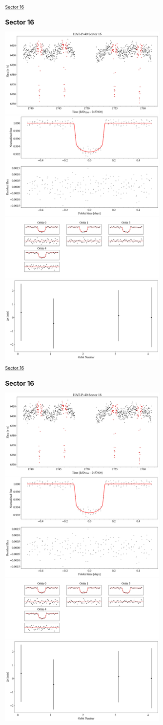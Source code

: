 [Sector 16](#sector16)

<a name = "sector16"></a>
## Sector 16
![alt text](/tt/HAT-P-40_Sector_16/HAT-P-40_Sector_16_a_TimeSeries.png)
![alt text](/tt/HAT-P-40_Sector_16/HAT-P-40_Sector_16_b_FoldedLightCurve.png)
![alt text](/tt/HAT-P-40_Sector_16/HAT-P-40_Sector_16_b_IndividualTransitsWithFit.png)
![alt text](/tt/HAT-P-40_Sector_16/HAT-P-40_Sector_16_c_TimingResiduals.png)

[Sector 16](#sector16)

<a name = "sector16"></a>
## Sector 16
![alt text](/tt/HAT-P-40_Sector_16/HAT-P-40_Sector_16_a_TimeSeries.png)
![alt text](/tt/HAT-P-40_Sector_16/HAT-P-40_Sector_16_b_FoldedLightCurve.png)
![alt text](/tt/HAT-P-40_Sector_16/HAT-P-40_Sector_16_b_IndividualTransitsWithFit.png)
![alt text](/tt/HAT-P-40_Sector_16/HAT-P-40_Sector_16_c_TimingResiduals.png)

